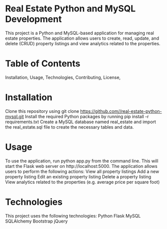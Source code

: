 # Real Estate Python and MySQL Development

This project is a Python and MySQL-based application for managing real estate properties. The application allows users to create, read, update, and delete (CRUD) property listings and view analytics related to the properties.

# Table of Contents

Installation,
Usage,
Technologies,
Contributing,
License,

# Installation

Clone this repository using git clone https://github.com//real-estate-python-mysql.git
Install the required Python packages by running pip install -r requirements.txt
Create a MySQL database named real_estate and import the real_estate.sql file to create the necessary tables and data.

# Usage

To use the application, run python app.py from the command line. This will start the Flask web server on http://localhost:5000.
The application allows users to perform the following actions:
View all property listings
Add a new property listing
Edit an existing property listing
Delete a property listing
View analytics related to the properties (e.g. average price per square foot)

# Technologies

This project uses the following technologies:
Python
Flask
MySQL
SQLAlchemy
Bootstrap
jQuery
